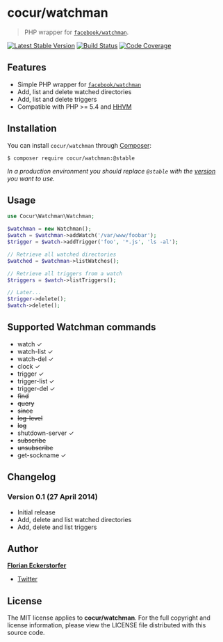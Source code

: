 cocur/watchman
==============

> PHP wrapper for [`facebook/watchman`](https://github.com/facebook/watchman).

[![Latest Stable Version](http://img.shields.io/packagist/v/cocur/watchman.svg)](https://packagist.org/packages/cocur/watchman)
[![Build Status](http://img.shields.io/travis/cocur/watchman.svg)](https://travis-ci.org/cocur/watchman)
[![Code Coverage](http://img.shields.io/coveralls/cocur/watchman.svg)](https://coveralls.io/r/cocur/watchman)


Features
--------

- Simple PHP wrapper for [`facebook/watchman`](https://github.com/facebook/watchman)
- Add, list and delete watched directories
- Add, list and delete triggers
- Compatible with PHP >= 5.4 and [HHVM](http://hhvm.com/)


Installation
------------

You can install `cocur/watchman` through [Composer](https://getcomposer.org):

```shell
$ composer require cocur/watchman:@stable
```

*In a production environment you should replace `@stable` with the [version](https://github.com/cocur/watchman/releases) you want to use.*


Usage
-----

```php
use Cocur\Watchman\Watchman;

$watchman = new Watchman();
$watch = $watchman->addWatch('/var/www/foobar');
$trigger = $watch->addTrigger('foo', '*.js', 'ls -al');

// Retrieve all watched directories
$watched = $watchman->listWatches();

// Retrieve all triggers from a watch
$triggers = $watch->listTriggers();

// Later...
$trigger->delete();
$watch->delete();
```


Supported Watchman commands
---------------------------

- watch ✓
- watch-list ✓
- watch-del ✓
- clock ✓
- trigger ✓
- trigger-list ✓
- trigger-del ✓
- ~~find~~
- ~~query~~
- ~~since~~
- ~~log-level~~
- ~~log~~
- shutdown-server ✓
- ~~subscribe~~
- ~~unsubscribe~~
- get-sockname ✓


Changelog
---------

### Version 0.1 (27 April 2014)

- Initial release
- Add, delete and list watched directories
- Add, delete and list triggers


Author
------

[**Florian Eckerstorfer**](http://florian.ec)

- [Twitter](http://twitter.com/Florian_)


License
-------

The MIT license applies to **cocur/watchman**. For the full copyright and license information, please view the LICENSE file distributed with this source code.
